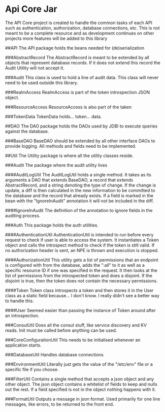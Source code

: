 # Api Core Jar
The API Core project is created to handle the common tasks of each API such as authentication, authorization, database connections, etc.  This is not meant to be a complete resource and as development continues on other projects more features will be added to this library

##API
The API package holds the beans needed for (de)serialization 

###AbstractRecord
The AbstractRecord is meant to be extended by all objects that represent database records.  If it does not extend this record the Audit Utility will not accept it.

###Audit
This class is used to hold a line of audit data.  This class will never need to be used outside this library.

###RealmAccess
RealmAccess is part of the token introspection JSON object.

###ResourceAccess
ResourceAccess is also part of the taken

###TokenData
TokenData holds... token... data.

##DAO
The DAO package holds the DAOs used by JDBI to execute queries against the database.

###BaseDAO
BaseDAO should be extended by all other interface DAOs to provide logging.  All methods and fields need to be implemented.

##Util
The Utility package is where all the utility classes reside.

###Audit
The package where the audit utility lives

####AuditLogUtil
The AuditLogUtil holds a single method.  It takes as its arguments a DAO that extends BaseDAO, a record that extends AbstractRecord, and a string denoting the type of change. If the change is update, a diff is then calculated in the new information to be committed to the database and the record that already exists. If a field is marked in the bean with the "IgnoreInAudit" annotation it will not be included in the diff. 

####IgnoreInAudit
The definition of the annotation to ignore fields in the auditing process.

###Auth
This package holds the auth utilities.

####AuthenticationUtil
AuthenticationUtil is intended to run before every request to check if user is able to access the system.  It instantiates a Token object and calls the introspect method to check if the token is still valid.  If no authorization header is sent, an NPE is thrown and execution is stopped.  

####AuthorizationUtil
This utility gets a list of permissions that an endpoint is configured with from the database, adds the ":all" to it as well as a specific resource ID if one was specified in the request.  It then looks at the list of permissions from the introspected token and does a disjoint.  If the disjoint is true, then the token does not contain the necessary permissions.

####Token
Token class introspects a token and then stores it in the User class as a static field because... I don't know.  I really didn't see a better way to handle this. 

####User
Seemed easier than passing the instance of Token around after an introspection.

###ConsulUtil
Does all the consul stuff, like service discovery and KV reads. Init must be called before anything can be used.

###CoreConfigurationUtil
This needs to be initialised whenever an application starts.

###DatabaseUtil
Handles database connections

###EnvironmentUtil
Literally just gets the value of the "/etc/env" file or a specific file if you choose.

###FilterUtil
Contains a single method that accepts a json object and any other object.  The json object contains a whitelist of fields to keep and nulls out the rest.  If a field specified is not in the object nothing happens with it.  

###FormatUtil
Outputs a message in json format. Used primarily for one line messages, like errors, to be returned to the front end. 
